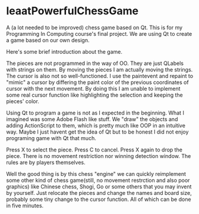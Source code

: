 leaatPowerfulChessGame
======================

A (a lot needed to be improved) chess game based on Qt.
This is for my Programming In Computing course's final project. We are using Qt to create a game based on our own design. 

Here's some brief introduction about the game.

The pieces are not programmed in the way of OO. They are just QLabels with strings on them. By moving the pieces I am actually moving the strings. The cursor is also not so well-functioned. I use the paintevent and repaint to "mimic" a cursor by differing the paint color of the previous coordinates of cursor with the next movement. By doing this I am unable to implement some real cursor function like highlighting the selection and keeping the pieces' color.

Using Qt to program a game is not as I expected in the beginning. What I imagined was some Adobe Flash like stuff. We "draw" the objects and adding ActionScript to them, which is pretty much like OOP in an intuitive way. Maybe I just havent get the idea of Qt but to be honest I did not enjoy programing game with Qt that much.

Press X to select the piece. Press C to cancel. Press X again to drop the piece. There is no movement restriction nor winning detection window. The rules are by players themselves.

Well the good thing is by this chess "engine" we can quickly reimplement some other kind of chess game(still, no movement restrction and also poor graphics) like Chinese chess, Shogi, Go or some others that you may invent by yourself. Just relocate the pieces and change the names and board size, probably some tiny change to the cursor function. All of which can be done in five minutes.
